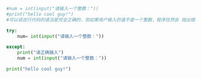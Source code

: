 
<BlogInfo id="699" title="1.简单的异常捕获" author="白日梦想猿" pv=0 read_times=0 pre_cost_time="0分12秒" category="异常" tag_list="['异常']" create_time="2020.03.16 16:00:41" update_time="2020.03.16 16:11:54" />

```python
#num = int(input("请输入一个整数："))
#print("hello cool guy!")
#可以说这行代码的语法是完全正确的，但如果用户输入的值不是一个整数，程序任然会 抛出错误，然后这行代码以下的代码就不会再执行

try:
    num= int(input("请输入一个整数："))

except:
    print("请正确输入")
    num = int(input("请输入一个整数："))

print("hello cool guy!")
```
